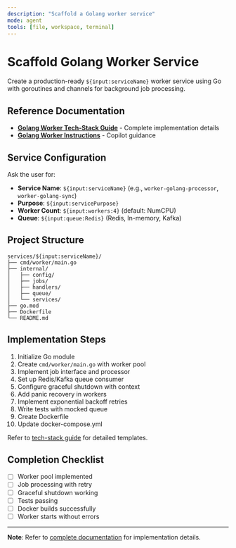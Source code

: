 ```yaml
---
description: "Scaffold a Golang worker service"
mode: agent
tools: [file, workspace, terminal]
---
```


# Scaffold Golang Worker Service

Create a production-ready `${input:serviceName}` worker service using Go with goroutines and channels for background job processing.

## Reference Documentation

- **[Golang Worker Tech-Stack Guide](../../../../docs/tech-stacks/workers/golang.md)** - Complete implementation details
- **[Golang Worker Instructions](../instructions/service-worker-golang.instructions.md)** - Copilot guidance

## Service Configuration

Ask the user for:
- **Service Name**: `${input:serviceName}` (e.g., `worker-golang-processor`, `worker-golang-sync`)
- **Purpose**: `${input:servicePurpose}`
- **Worker Count**: `${input:workers:4}` (default: NumCPU)
- **Queue**: `${input:queue:Redis}` (Redis, In-memory, Kafka)

## Project Structure

```
services/${input:serviceName}/
├── cmd/worker/main.go
├── internal/
│   ├── config/
│   ├── jobs/
│   ├── handlers/
│   ├── queue/
│   └── services/
├── go.mod
├── Dockerfile
└── README.md
```

## Implementation Steps

1. Initialize Go module
2. Create `cmd/worker/main.go` with worker pool
3. Implement job interface and processor
4. Set up Redis/Kafka queue consumer
5. Configure graceful shutdown with context
6. Add panic recovery in workers
7. Implement exponential backoff retries
8. Write tests with mocked queue
9. Create Dockerfile
10. Update docker-compose.yml

Refer to [tech-stack guide](../../../../docs/tech-stacks/workers/golang.md) for detailed templates.

## Completion Checklist

- [ ] Worker pool implemented
- [ ] Job processing with retry
- [ ] Graceful shutdown working
- [ ] Tests passing
- [ ] Docker builds successfully
- [ ] Worker starts without errors

---

**Note**: Refer to [complete documentation](../../../../docs/tech-stacks/workers/golang.md) for implementation details.
